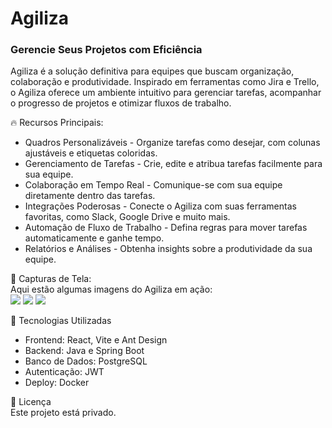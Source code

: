 # Agiliza
### Gerencie Seus Projetos com Eficiência

Agiliza é a solução definitiva para equipes que buscam organização, colaboração e produtividade. Inspirado em ferramentas como Jira e Trello, o Agiliza oferece um ambiente intuitivo para gerenciar tarefas, acompanhar o progresso de projetos e otimizar fluxos de trabalho.

🔥 Recursos Principais:  
- Quadros Personalizáveis - Organize tarefas como desejar, com colunas ajustáveis e etiquetas coloridas. 
- Gerenciamento de Tarefas - Crie, edite e atribua tarefas facilmente para sua equipe. 
- Colaboração em Tempo Real - Comunique-se com sua equipe diretamente dentro das tarefas. 
- Integrações Poderosas - Conecte o Agiliza com suas ferramentas favoritas, como Slack, Google Drive e muito mais. 
- Automação de Fluxo de Trabalho - Defina regras para mover tarefas automaticamente e ganhe tempo. 
- Relatórios e Análises - Obtenha insights sobre a produtividade da sua equipe. 

📸 Capturas de Tela:  
Aqui estão algumas imagens do Agiliza em ação:  
![](https://dummyimage.com/150x150/ccc/000&text=This)
![](https://dummyimage.com/150x150/ccc/000&text=is)
![](https://dummyimage.com/150x150/ccc/000&text=Spartaaaaaa)

📌 Tecnologias Utilizadas
- Frontend: React, Vite e Ant Design
- Backend: Java e Spring Boot
- Banco de Dados: PostgreSQL
- Autenticação: JWT
- Deploy: Docker

📄 Licença  
 Este projeto está privado.
